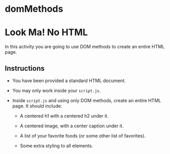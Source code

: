 # domMethods
# Look Ma! No HTML

In this activity you are going to use DOM methods to create an entire HTML page.

## Instructions

* You have been provided a standard HTML document. 

* You may only work inside your `script.js`.

* Inside `script.js` and using only DOM methods, create an entire HTML page. It should include:

  * A centered h1 with a centered h2 under it.

  * A centered image, with a center caption under it.

  * A list of your favorite foods (or some other list of favorites).

  * Some extra styling to all elements.

